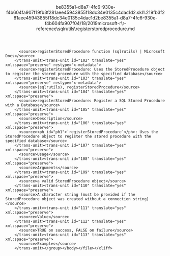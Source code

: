 <?xml version="1.0"?><xliff version="1.2" xmlns="urn:oasis:names:tc:xliff:document:1.2" xmlns:xsi="http://www.w3.org/2001/XMLSchema-instance" xsi:schemaLocation="urn:oasis:names:tc:xliff:document:1.2 xliff-core-1.2-transitional.xsd"><file datatype="xml" original="registerstoredprocedure.md" source-language="en-US" target-language="en-US"><header><tool tool-id="mdxliff" tool-name="mdxliff" tool-version="1.0-d1654b2" tool-company="Microsoft" /><xliffext:skl_file_name xmlns:xliffext="urn:microsoft:content:schema:xliffextensions">be8355a1-d8a7-4fc6-930e-f4b604fa907f19fb3f281aee45943855f18dc34e0135c4dac1d2.skl</xliffext:skl_file_name><xliffext:version xmlns:xliffext="urn:microsoft:content:schema:xliffextensions">1.2</xliffext:version><xliffext:ms.openlocfilehash xmlns:xliffext="urn:microsoft:content:schema:xliffextensions">19fb3f281aee45943855f18dc34e0135c4dac1d2</xliffext:ms.openlocfilehash><xliffext:ms.sourcegitcommit xmlns:xliffext="urn:microsoft:content:schema:xliffextensions">be8355a1-d8a7-4fc6-930e-f4b604fa907f</xliffext:ms.sourcegitcommit><xliffext:ms.lasthandoff xmlns:xliffext="urn:microsoft:content:schema:xliffextensions">04/18/2019</xliffext:ms.lasthandoff><xliffext:ms.openlocfilepath xmlns:xliffext="urn:microsoft:content:schema:xliffextensions">microsoft-r\r-reference\sqlrutils\registerstoredprocedure.md</xliffext:ms.openlocfilepath></header><body><group id="content" extype="content"><trans-unit id="101" translate="yes" xml:space="preserve" restype="x-metadata">
          <source>registerStoredProcedure function (sqlrutils) | Microsoft Docs</source>
        </trans-unit><trans-unit id="102" translate="yes" xml:space="preserve" restype="x-metadata">
          <source>registerStoredProcedure: Uses the StoredProcedure object to register the stored procedure with the specified database</source>
        </trans-unit><trans-unit id="103" translate="yes" xml:space="preserve" restype="x-metadata">
          <source>(sqlrutils), registerStoredProcedure</source>
        </trans-unit><trans-unit id="104" translate="yes" xml:space="preserve">
          <source>registerStoredProcedure: Register a SQL Stored Procedure with a Database</source>
        </trans-unit><trans-unit id="105" translate="yes" xml:space="preserve">
          <source>Description</source>
        </trans-unit><trans-unit id="106" translate="yes" xml:space="preserve">
          <source><ph id="ph1">`registerStoredProcedure`</ph>: Uses the StoredProcedure object to register the stored procedure with the specified database</source>
        </trans-unit><trans-unit id="107" translate="yes" xml:space="preserve">
          <source>Usage</source>
        </trans-unit><trans-unit id="108" translate="yes" xml:space="preserve">
          <source>Arguments</source>
        </trans-unit><trans-unit id="109" translate="yes" xml:space="preserve">
          <source>a valid StoredProcedure object</source>
        </trans-unit><trans-unit id="110" translate="yes" xml:space="preserve">
          <source>A character string (must be provided if the StoredProcedure object was created without a connection string)</source>
        </trans-unit><trans-unit id="111" translate="yes" xml:space="preserve">
          <source>Value</source>
        </trans-unit><trans-unit id="112" translate="yes" xml:space="preserve">
          <source>TRUE on success, FALSE on failure</source>
        </trans-unit><trans-unit id="113" translate="yes" xml:space="preserve">
          <source>Examples</source>
        </trans-unit></group></body></file></xliff>